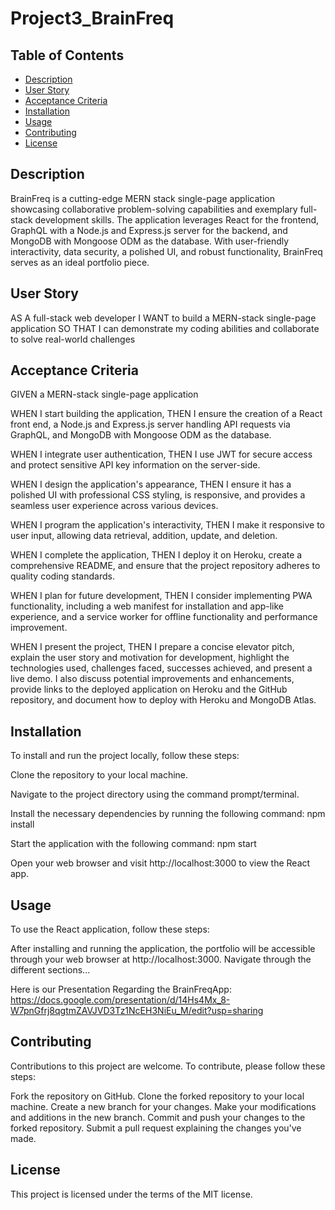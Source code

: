 # Project3_BrainFreq

## Table of Contents
- [Description](#description)
- [User Story](#user-story)
- [Acceptance Criteria](#acceptance-criteria)
- [Installation](#installation)
- [Usage](#usage)
- [Contributing](#contributing)
- [License](#license)

## Description
BrainFreq is a cutting-edge MERN stack single-page application showcasing collaborative problem-solving capabilities and exemplary full-stack development skills. The application leverages React for the frontend, GraphQL with a Node.js and Express.js server for the backend, and MongoDB with Mongoose ODM as the database. With user-friendly interactivity, data security, a polished UI, and robust functionality, BrainFreq serves as an ideal portfolio piece.

## User Story
AS A full-stack web developer
I WANT to build a MERN-stack single-page application
SO THAT I can demonstrate my coding abilities and collaborate to solve real-world challenges

## Acceptance Criteria
GIVEN a MERN-stack single-page application

WHEN I start building the application,
THEN I ensure the creation of a React front end, a Node.js and Express.js server handling API requests via GraphQL, and MongoDB with Mongoose ODM as the database.

WHEN I integrate user authentication,
THEN I use JWT for secure access and protect sensitive API key information on the server-side.

WHEN I design the application's appearance,
THEN I ensure it has a polished UI with professional CSS styling, is responsive, and provides a seamless user experience across various devices.

WHEN I program the application's interactivity,
THEN I make it responsive to user input, allowing data retrieval, addition, update, and deletion.

WHEN I complete the application,
THEN I deploy it on Heroku, create a comprehensive README, and ensure that the project repository adheres to quality coding standards.

WHEN I plan for future development,
THEN I consider implementing PWA functionality, including a web manifest for installation and app-like experience, and a service worker for offline functionality and performance improvement.

WHEN I present the project,
THEN I prepare a concise elevator pitch, explain the user story and motivation for development, highlight the technologies used, challenges faced, successes achieved, and present a live demo. I also discuss potential improvements and enhancements, provide links to the deployed application on Heroku and the GitHub repository, and document how to deploy with Heroku and MongoDB Atlas.

## Installation
To install and run the project locally, follow these steps:

Clone the repository to your local machine.

Navigate to the project directory using the command prompt/terminal.

Install the necessary dependencies by running the following command:
npm install

Start the application with the following command:
npm start

Open your web browser and visit http://localhost:3000 to view the React app.

## Usage
To use the React application, follow these steps:

After installing and running the application, the portfolio will be accessible through your web browser at http://localhost:3000.
Navigate through the different sections...

Here is our Presentation Regarding the BrainFreqApp: https://docs.google.com/presentation/d/14Hs4Mx_8-W7pnGfrj8qgtmZAVJVD3Tz1NcEH3NiEu_M/edit?usp=sharing

## Contributing
Contributions to this project are welcome. To contribute, please follow these steps:

Fork the repository on GitHub.
Clone the forked repository to your local machine.
Create a new branch for your changes.
Make your modifications and additions in the new branch.
Commit and push your changes to the forked repository.
Submit a pull request explaining the changes you've made.


## License
This project is licensed under the terms of the MIT license. 
